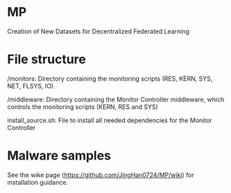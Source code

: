# MP
Creation of New Datasets for Decentralized Federated Learning
# File structure
/monitors: Directory containing the monitoring scripts (RES, KERN, SYS, NET, FLSYS, IO).

/middleware: Directory containing the Monitor Controller middleware, which controls the monitoring scripts (KERN, RES and SYS)

install_source.sh: File to install all needed dependencies for the Monitor Controller
# Malware samples
See the wike page (https://github.com/JingHan0724/MP/wiki) for installation guidance.
